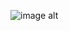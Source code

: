 ![image alt](https://github.com/VinayakReddy123/BlogApplication/blob/531a817cda538270abc4507777f36cf358d2e2ca/Screenshot%202024-11-10%20153101.png)
